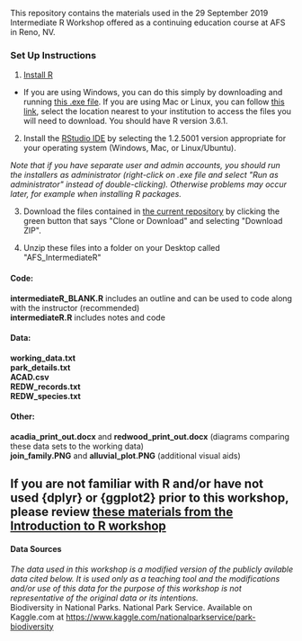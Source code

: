 This repository contains the materials used in the 29 September 2019 Intermediate R Workshop offered as a continuing education course at AFS in Reno, NV.

### Set Up Instructions  

1. [Install R](https://www.r-project.org/)  
- If you are using Windows, you can do this simply by downloading and running [this .exe file](https://cran.r-project.org/bin/windows/base/release.htm). If you are using Mac or Linux, you can follow [this link](https://cran.r-project.org/mirrors.html), select the location nearest to your institution to access the files you will need to download. You should have R version 3.6.1.  

2. Install the [RStudio IDE](https://www.rstudio.com/products/rstudio/download/#download) by selecting the 1.2.5001 version appropriate for your operating system (Windows, Mac, or Linux/Ubuntu).  

*Note that if you have separate user and admin accounts, you should run the installers as administrator (right-click on .exe file and select "Run as administrator" instead of double-clicking). Otherwise problems may occur later, for example when installing R packages.*  

3. Download the files contained in [the current repository](https://github.com/DanielleQuinn/AFS_IntermediateR) by clicking the green button that says "Clone or Download" and selecting "Download ZIP".  

4. Unzip these files into a folder on your Desktop called "AFS_IntermediateR"  

#### Code:  
**intermediateR_BLANK.R** includes an outline and can be used to code along with the instructor (recommended)  
**intermediateR.R** includes notes and code  

#### Data:  
**working_data.txt**  
**park_details.txt**  
**ACAD.csv**  
**REDW_records.txt**  
**REDW_species.txt**  

#### Other:  
**acadia_print_out.docx** and **redwood_print_out.docx** (diagrams comparing these data sets to the working data)  
**join_family.PNG** and **alluvial_plot.PNG** (additional visual aids)  

## If you are not familiar with R and/or have not used {dplyr} or {ggplot2} prior to this workshop, please review [these materials from the Introduction to R workshop](https://github.com/DanielleQuinn/AFS_IntroR)


#### Data Sources  
*The data used in this workshop is a modified version of the publicly avilable data cited below. It is used only as a teaching tool and the modifications and/or use of this data for the purpose of this workshop is not representative of the original data or its intentions.*  
Biodiversity in National Parks. National Park Service. Available on Kaggle.com at https://www.kaggle.com/nationalparkservice/park-biodiversity
